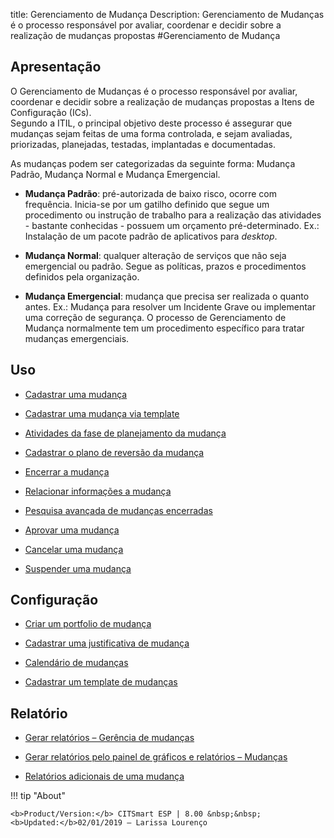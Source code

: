 title:  Gerenciamento de Mudança 
Description: Gerenciamento de Mudanças é o processo responsável por avaliar, coordenar e decidir sobre a realização de mudanças propostas
#Gerenciamento de Mudança

Apresentação
----------------

O Gerenciamento de Mudanças é o processo responsável por avaliar, coordenar e
decidir sobre a realização de mudanças propostas a Itens de Configuração (ICs).  
Segundo a ITIL, o principal objetivo deste processo é assegurar que mudanças
sejam feitas de uma forma controlada, e sejam avaliadas, priorizadas,
planejadas, testadas, implantadas e documentadas.

As mudanças podem ser categorizadas da seguinte forma: Mudança Padrão, Mudança
Normal e Mudança Emergencial.

-   **Mudança Padrão**: pré-autorizada de baixo risco, ocorre com frequência.
    Inicia-se por um gatilho definido que segue um procedimento ou instrução de
    trabalho para a realização das atividades - bastante conhecidas - possuem um
    orçamento pré-determinado. Ex.: Instalação de um pacote padrão de
    aplicativos para *desktop*.

-   **Mudança Normal**: qualquer alteração de serviços que não seja emergencial
    ou padrão. Segue as políticas, prazos e procedimentos definidos pela
    organização.

-   **Mudança Emergencial**: mudança que precisa ser realizada o quanto antes.
    Ex.: Mudança para resolver um Incidente Grave ou implementar uma correção de
    segurança. O processo de Gerenciamento de Mudança normalmente tem um
    procedimento específico para tratar mudanças emergenciais.

Uso
-------

-  [Cadastrar uma mudança](/pt-br/citsmart-esp-8/processes/change/use/register-change.html)

-  [Cadastrar uma mudança via template](/pt-br/citsmart-esp-8/processes/change/use/register-change-via-template.html)

-  [Atividades da fase de planejamento da mudança](/pt-br/citsmart-esp-8/processes/change/use/change-planning-activities.html)

-  [Cadastrar o plano de reversão da mudança](/pt-br/citsmart-esp-8/processes/change/use/change-reversion-plan.html)

-  [Encerrar a mudança](/pt-br/citsmart-esp-8/processes/change/use/execute-change.html)

-  [Relacionar informações a mudança](/pt-br/citsmart-esp-8/processes/change/use/relate-information-to-change.html)

-  [Pesquisa avançada de mudanças encerradas](/pt-br/citsmart-esp-8/processes/change/use/advanced-search-for-change.html)

-  [Aprovar uma mudança](/pt-br/citsmart-esp-8/processes/change/use/change-approval.html)

-  [Cancelar uma mudança](/pt-br/citsmart-esp-8/processes/change/use/cancel-change.html)

-  [Suspender uma mudança](/pt-br/citsmart-esp-8/processes/change/use/suspend-change.html)

Configuração
----------------

-   [Criar um portfolio de mudança](/pt-br/citsmart-esp-8/processes/change/configuration/change-portfolio.html)

-   [Cadastrar uma justificativa de mudança](/pt-br/citsmart-esp-8/processes/change/configuration/change-justification.html)

-   [Calendário de mudanças](/pt-br/citsmart-esp-8/processes/change/configuration/change-schedule.html)

-   [Cadastrar um template de mudanças](/pt-br/citsmart-esp-8/processes/change/configuration/change-template.html)

Relatório
-------------

-   [Gerar relatórios – Gerência de mudanças](/pt-br/citsmart-esp-8/processes/change/configuration/generate-reports-change-management.html)

-   [Gerar relatórios pelo painel de gráficos e relatórios – Mudanças](/pt-br/citsmart-esp-8/processes/change/configuration/generate-reports-charts-panel-change.html)

-   [Relatórios adicionais de uma mudança](/pt-br/citsmart-esp-8/processes/change/use/change-additional-reports.html)

!!! tip "About"

    <b>Product/Version:</b> CITSmart ESP | 8.00 &nbsp;&nbsp;
    <b>Updated:</b>02/01/2019 – Larissa Lourenço

